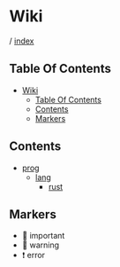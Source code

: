 # Wiki

/ [index](/docs/index.md)

## Table Of Contents

- [Wiki](#wiki)
  - [Table Of Contents](#table-of-contents)
  - [Contents](#contents)
  - [Markers](#markers)

## Contents

- [prog](/docs/prog/index.md)
  - [lang](/docs/prog/lang/index.md)
    - [rust](/docs/prog/lang/rust/index.md)

## Markers

- 🔹 important
- 🔸 warning
- ❗️ error
